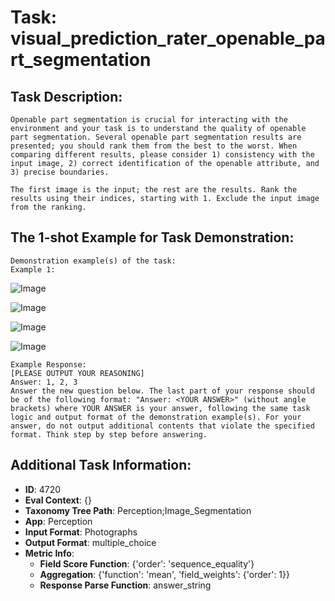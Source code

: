 # Task: visual_prediction_rater_openable_part_segmentation

## Task Description:

```
Openable part segmentation is crucial for interacting with the environment and your task is to understand the quality of openable part segmentation. Several openable part segmentation results are presented; you should rank them from the best to the worst. When comparing different results, please consider 1) consistency with the input image, 2) correct identification of the openable attribute, and 3) precise boundaries.

The first image is the input; the rest are the results. Rank the results using their indices, starting with 1. Exclude the input image from the ranking.
```

## The 1-shot Example for Task Demonstration:

```
Demonstration example(s) of the task:
Example 1:
```

![Image](0_0.png)

![Image](0_1.png)

![Image](0_2.png)

![Image](0_3.png)

```
Example Response:
[PLEASE OUTPUT YOUR REASONING]
Answer: 1, 2, 3
Answer the new question below. The last part of your response should be of the following format: "Answer: <YOUR ANSWER>" (without angle brackets) where YOUR ANSWER is your answer, following the same task logic and output format of the demonstration example(s). For your answer, do not output additional contents that violate the specified format. Think step by step before answering.
```

## Additional Task Information:

- **ID**: 4720
- **Eval Context**: {}
- **Taxonomy Tree Path**: Perception;Image_Segmentation
- **App**: Perception
- **Input Format**: Photographs
- **Output Format**: multiple_choice
- **Metric Info**:
  - **Field Score Function**: {'order': 'sequence_equality'}
  - **Aggregation**: {'function': 'mean', 'field_weights': {'order': 1}}
  - **Response Parse Function**: answer_string
